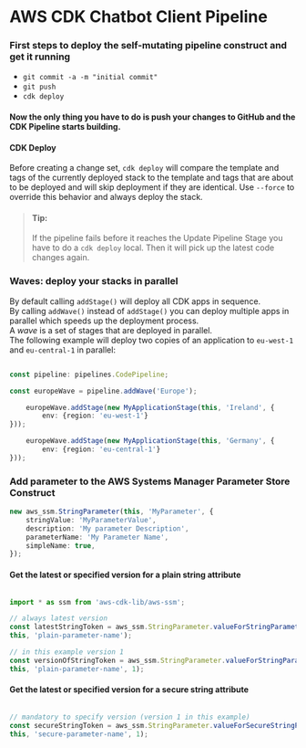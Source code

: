 # AWS CDK Chatbot Client Pipeline

### First steps to deploy the self-mutating pipeline construct and get it running

* `git commit -a -m "initial commit"`
* `git push`
* `cdk deploy`

#### Now the only thing you have to do is push your changes to GitHub and the CDK Pipeline starts building.


#### CDK Deploy
Before creating a change set, `cdk deploy` will compare the template and tags of the currently deployed stack to the template and tags that are about to be
deployed and will skip deployment if they are identical. Use `--force` to override this behavior and always deploy the stack.


> #### Tip:
> If the pipeline fails before it reaches the Update Pipeline Stage you have to do a `cdk deploy` local. Then it will pick up the latest code changes again.


### Waves: deploy your stacks in parallel

By default calling `addStage()` will deploy all CDK apps in sequence.                
By calling `addWave()` instead of `addStage()` you can deploy multiple apps in parallel which speeds up the deployment process.               
A *wave* is a set of stages that are deployed in parallel.             
The following example will deploy two copies of an application to `eu-west-1` and `eu-central-1` in parallel:                

```ts

const pipeline: pipelines.CodePipeline;

const europeWave = pipeline.addWave('Europe');

    europeWave.addStage(new MyApplicationStage(this, 'Ireland', {
        env: {region: 'eu-west-1'}
}));

    europeWave.addStage(new MyApplicationStage(this, 'Germany', {
        env: {region: 'eu-central-1'}
}));

```


### Add parameter to the AWS Systems Manager Parameter Store Construct

```ts
new aws_ssm.StringParameter(this, 'MyParameter', {
    stringValue: 'MyParameterValue',
    description: 'My parameter Description',
    parameterName: 'My Parameter Name',
    simpleName: true,
});
```

#### Get the latest or specified version for a plain string attribute

```ts

import * as ssm from 'aws-cdk-lib/aws-ssm';

// always latest version
const latestStringToken = aws_ssm.StringParameter.valueForStringParameter(
this, 'plain-parameter-name');

// in this example version 1
const versionOfStringToken = aws_ssm.StringParameter.valueForStringParameter(
this, 'plain-parameter-name', 1);   

```

#### Get the latest or specified version for a secure string attribute

```ts

// mandatory to specify version (version 1 in this example)
const secureStringToken = aws_ssm.StringParameter.valueForSecureStringParameter(
this, 'secure-parameter-name', 1);   

```
